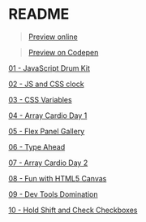 # README

> [Preview online](https://wispamulet.github.io/js30-practice/)

> [Preview on Codepen](https://codepen.io/collection/DJNMGE/)

[01 - JavaScript Drum Kit](../../tree/master/01%20-%20JavaScript%20Drum%20Kit)

[02 - JS and CSS clock](../../tree/master/02%20-%20JS%20and%20CSS%20clock)

[03 - CSS Variables](../../tree/master/03%20-%20CSS%20Variables)

[04 - Array Cardio Day 1](../../04%20-%20Array%20Cardio%20Day%201)

[05 - Flex Panel Gallery](../../05%20-%20Flex%20Panel%20Gallery)

[06 - Type Ahead](../../06%20-%20Type%20Ahead)

[07 - Array Cardio Day 2](../../07%20-%20Array%20Cardio%20Day%202)

[08 - Fun with HTML5 Canvas](../../08%20-%20Fun%20with%20HTML5%20Canvas)

[09 - Dev Tools Domination](../../09%20-%20Dev%20Tools%20Domination)

[10 - Hold Shift and Check Checkboxes](../../10%20-%20Hold%20Shift%20and%20Check%20Checkboxes)
